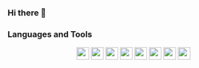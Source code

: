 ### Hi there 👋

<!--
**devictgit/devictgit** is a ✨ _special_ ✨ repository because its `README.md` (this file) appears on your GitHub profile.

Here are some ideas to get you started:

- 🔭 I’m currently working on ...
- 🌱 I’m currently learning ...
- 👯 I’m looking to collaborate on ...
- 🤔 I’m looking for help with ...
- 💬 Ask me about ...
- 📫 How to reach me: ...
- 😄 Pronouns: ...
- ⚡ Fun fact: ...
-->
### Languages and Tools
<div align="center" display="flex" justify-content="space-around">
 <img width="25px" src="https://cdn.jsdelivr.net/gh/devicons/devicon/icons/jetbrains/jetbrains-original.svg" />
 <img width="25px" src="https://cdn.jsdelivr.net/gh/devicons/devicon/icons/vscode/vscode-original-wordmark.svg" />
 <img width="25px" src="https://cdn.jsdelivr.net/gh/devicons/devicon/icons/python/python-original-wordmark.svg" />
 <img width="25px" src="https://cdn.jsdelivr.net/gh/devicons/devicon/icons/cplusplus/cplusplus-original.svg" />
 <img width="25px" src="https://cdn.jsdelivr.net/gh/devicons/devicon/icons/javascript/javascript-original.svg" />
 <img width="25px" src="https://cdn.jsdelivr.net/gh/devicons/devicon/icons/vuejs/vuejs-original-wordmark.svg" />
 <img width="25px" src="https://cdn.jsdelivr.net/gh/devicons/devicon/icons/html5/html5-original-wordmark.svg" />
 <img width="25px" src="https://cdn.jsdelivr.net/gh/devicons/devicon/icons/css3/css3-original-wordmark.svg" />
<div>
